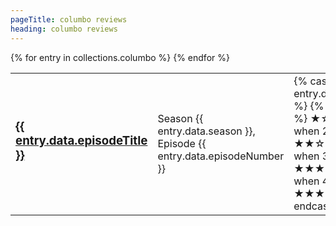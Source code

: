```yaml
---
pageTitle: columbo reviews
heading: columbo reviews
---
```

<table>
{% for entry in collections.columbo %}
  <tr>
    <td><h3><a href="{{ entry.url }}">{{ entry.data.episodeTitle }} </a><h2></td>
    <td>Season {{ entry.data.season }}, Episode {{ entry.data.episodeNumber }}</td>
    <td>
      {% case entry.data.rating %}
        {% when 1 %}
          ★☆☆☆
        {% when 2 %}
          ★★☆☆
        {% when 3 %}
          ★★★☆
        {% when 4 %}
          ★★★★
      {% endcase %}
    </td>
  </tr>
{% endfor %}
</table>